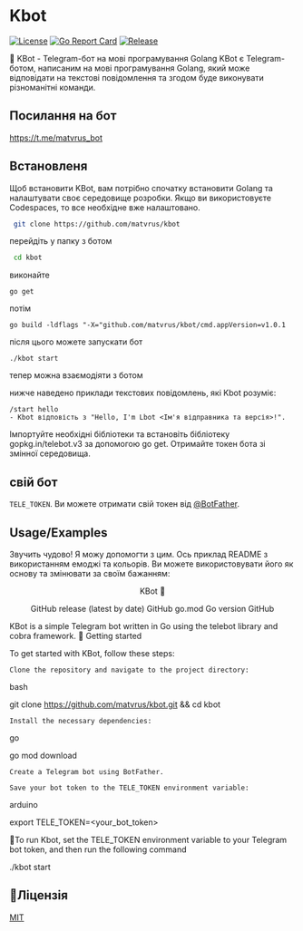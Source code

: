 # Kbot
[![License](https://img.shields.io/badge/license-MIT-blue.svg)](https://github.com/matvrus/kbot/blob/main/LICENSE)
[![Go Report Card](https://goreportcard.com/badge/github.com/matvrus/kbot)](https://goreportcard.com/report/github.com/matvrus/kbot)
[![Release](https://img.shields.io/github/release/matvrus/kbot.svg?style=flat-square)](https://github.com/matvrus/kbot/releases/latest)

🤖 
KBot - Telegram-бот на мові програмування Golang
KBot є Telegram-ботом, написаним на мові програмування Golang, який може відповідати на текстові повідомлення та згодом буде виконувати різноманітні команди.
## Посилання на бот
https://t.me/matvrus_bot
## Встановленя


Щоб встановити KBot, вам потрібно спочатку встановити Golang та налаштувати своє середовище розробки. Якщо ви використовуєте Codespaces, то все необхідне вже налаштовано.

```bash
 git clone https://github.com/matvrus/kbot
```
перейдіть у папку з ботом

```bash
 cd kbot
```
виконайте

    go get

потім

    go build -ldflags "-X="github.com/matvrus/kbot/cmd.appVersion=v1.0.1


після цього можете запускати бот
     
    ./kbot start

тепер можна взаємодіяти з ботом

нижче наведено приклади текстових повідомлень, які Kbot розуміє:

    /start hello 
    - Kbot відповість з "Hello, I'm Lbot <Ім'я відправника та версія>!".

Імпортуйте необхідні бібліотеки та встановіть бібліотеку gopkg.in/telebot.v3 за допомогою go get. Отримайте токен бота зі змінної середовища.
## свій бот
 `TELE_TOKEN`. Ви можете отримати свій токен від [@BotFather](https://t.me/BotFather).


## Usage/Examples


Звучить чудово! Я можу допомогти з цим. Ось приклад README з використанням емоджі та кольорів. Ви можете використовувати його як основу та змінювати за своїм бажанням:
<div align="center">
KBot 🤖

GitHub release (latest by date)
GitHub go.mod Go version
GitHub
</div>

KBot is a simple Telegram bot written in Go using the telebot library and cobra framework.
🚀 Getting started

To get started with KBot, follow these steps:

    Clone the repository and navigate to the project directory:

bash

git clone https://github.com/matvrus/kbot.git && cd kbot

    Install the necessary dependencies:

go

go mod download

    Create a Telegram bot using BotFather.

    Save your bot token to the TELE_TOKEN environment variable:

arduino

export TELE_TOKEN=<your_bot_token>



🤖To run Kbot, set the TELE_TOKEN environment variable to your Telegram bot token, and then run the following command

./kbot start

## 📝Ліцензія

[MIT](https://choosealicense.com/licenses/mit/)

